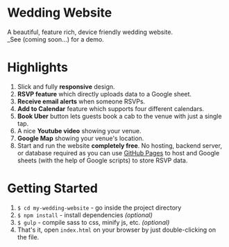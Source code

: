 # Wedding Website

A beautiful, feature rich, device friendly wedding website.  
\_See (coming soon...) for a demo.

# Highlights

1. Slick and fully **responsive** design.
2. **RSVP feature** which directly uploads data to a Google sheet.
3. **Receive email alerts** when someone RSVPs.
4. **Add to Calendar** feature which supports four different calendars.
5. **Book Uber** button lets guests book a cab to the venue with just a single tap.
6. A nice **Youtube video** showing your venue.
7. **Google Map** showing your venue's location.
8. Start and run the website **completely free**. No hosting, backend server, or database required as you can use
   [GitHub Pages](https://pages.github.com/) to host and Google sheets (with the help of Google scripts) to store RSVP
   data.

# Getting Started

1. `$ cd my-wedding-website` - go inside the project directory
2. `$ npm install` - install dependencies _(optional)_
3. `$ gulp` - compile sass to css, minify js, etc. _(optional)_
4. That's it, open `index.html` on your browser by just double-clicking on the file.
